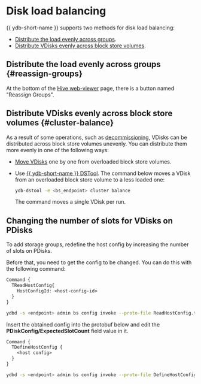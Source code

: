 # Disk load balancing

{{ ydb-short-name }} supports two methods for disk load balancing:

* [Distribute the load evenly across groups](#reassign-groups).
* [Distribute VDisks evenly across block store volumes](#cluster-balance).

## Distribute the load evenly across groups {#reassign-groups}

At the bottom of the [Hive web-viewer](../../reference/embedded-ui/hive.md#reassign_groups) page, there is a button named "Reassign Groups".

## Distribute VDisks evenly across block store volumes {#cluster-balance}

As a result of some operations, such as [decommissioning](../../administration/decommissioning.md), VDisks can be distributed across block store volumes unevenly. You can distribute them more evenly in one of the following ways:

* [Move VDisks](moving_vdisks.md#moving_vdisk) one by one from overloaded block store volumes.
* Use [{{ ydb-short-name }} DSTool](../../reference/ydb-dstool/index.md). The command below moves a VDisk from an overloaded block store volume to a less loaded one:

   ```bash
   ydb-dstool -e <bs_endpoint> cluster balance
   ```

   The command moves a single VDisk per run.

## Changing the number of slots for VDisks on PDisks

To add storage groups, redefine the host config by increasing the number of slots on PDisks.

Before that, you need to get the config to be changed. You can do this with the following command:

```proto
Command {
  TReadHostConfig{
    HostConfigId: <host-config-id>
  }
}
```

```bash
ydbd -s <endpoint> admin bs config invoke --proto-file ReadHostConfig.txt
```

Insert the obtained config into the protobuf below and edit the **PDiskConfig/ExpectedSlotCount** field value in it.

```proto
Command {
  TDefineHostConfig {
    <host config>
  }
}
```

```bash
ydbd -s <endpoint> admin bs config invoke --proto-file DefineHostConfig.txt
```
